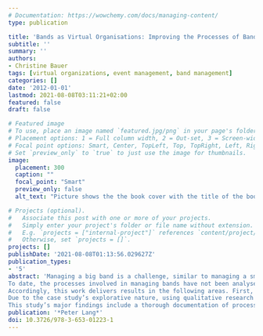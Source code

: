 ```yaml
---
# Documentation: https://wowchemy.com/docs/managing-content/
type: publication

title: 'Bands as Virtual Organisations: Improving the Processes of Band and Event Management with Information and Communication Technologies'
subtitle: ''
summary: ''
authors:
- Christine Bauer
tags: [virtual organizations, event management, band management]
categories: []
date: '2012-01-01'
lastmod: 2021-08-08T03:11:21+02:00
featured: false
draft: false

# Featured image
# To use, place an image named `featured.jpg/png` in your page's folder.
# Placement options: 1 = Full column width, 2 = Out-set, 3 = Screen-width
# Focal point options: Smart, Center, TopLeft, Top, TopRight, Left, Right, BottomLeft, Bottom, BottomRight
# Set `preview_only` to `true` to just use the image for thumbnails.
image:
  placement: 300
  caption: ""
  focal_point: "Smart"
  preview_only: false
  alt_text: "Picture shows the the book cover with the title of the book (Bands as Virtual Organisations: Improving the Processes of Band and Event Management with Information and Communication Technologies), the author name (Christine Bauer), and publisher name (Peter Lang)"

# Projects (optional).
#   Associate this post with one or more of your projects.
#   Simply enter your project's folder or file name without extension.
#   E.g. `projects = ["internal-project"]` references `content/project/deep-learning/index.md`.
#   Otherwise, set `projects = []`.
projects: []
publishDate: '2021-08-08T01:13:56.029627Z'
publication_types:
- '5'
abstract: 'Managing a big band is a challenge, similar to managing a small or medium- sized enterprise. A type of band particularly difficult to manage is a telephone band that does not have a fixed line-up of musicians. Together, the musicians form a virtual organisation with the bandleader as a focal company. Every participant in the organisation brings in a certain set of skills, has specific business goals, and has to bear some risks. The focal company has to assume full contractual liability to the event organiser. However, bandleaders managing these organisational constructs typically have an artistic background rather than a managerial one.
To date, the processes involved in managing bands have not been analysed. It is nearly impossible to improve these processes because processes are not clear. In a competitive environment, members do not seek to share knowledge on processes with their competitors because knowledge on processes is a business asset. However, as virtual organisations, musicians and bandleaders are mutually dependent. Accordingly, knowledge sharing forms the basis for pro- cess improvements, which can only be achieved by joint efforts.
Accordingly, this work delivers results in the following areas. First, this investigation targets the activities involved in managing a medium-sized telephone band, made transparent by modelling the processes. Second, this work analyses the resulting models and suggests points for improvement with particular emphasis on the adoption of information and communication technologies.
Due to the case study’s explorative nature, using qualitative research methods appears to be the most appropriate alternative in this context. Data is collected through a semi-structured interview and direct participant-observation. Findings are modelled adhering to the UML (Unified Modeling Language) nota- tion for activity diagrams. For deriving implications and suggestions for process improvement, a SWOT (strengths, weaknesses, opportunities, threats) analysis is performed.
This study’s major findings include a thorough documentation of processes, making tacit knowledge explicit. Emphasising the use of ICT (information and communication technologies), the findings provide a chronological sequence of activities that may be generalised to band and event management.'
publication: '*Peter Lang*'
doi: 10.3726/978-3-653-01223-1
---
```

